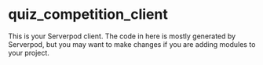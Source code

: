 # quiz_competition_client

This is your Serverpod client. The code in here is mostly generated by
Serverpod, but you may want to make changes if you are adding modules to your
project.
